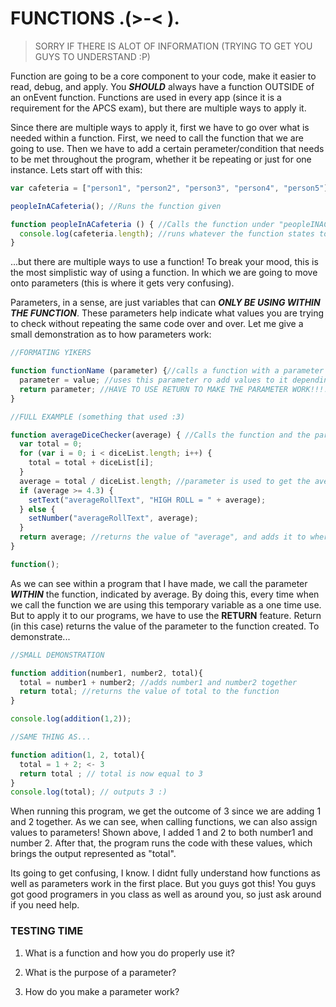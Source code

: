 # FUNCTIONS .(>-< ).
> SORRY IF THERE IS ALOT OF INFORMATION (TRYING TO GET YOU GUYS TO UNDERSTAND :P)

Function are going to be a core component to your code, make it easier to read, debug, and apply. You ***SHOULD*** always have a function OUTSIDE of an onEvent function. Functions are used in every app (since it is a requirement for the APCS exam), but there are multiple ways to apply it. 

Since there are multiple ways to apply it, first we have to go over what is needed within a function. First, we need to call the function that we are going to use. Then we have to add a certain perameter/condition that needs to be met throughout the program, whether it be repeating or just for one instance. Lets start off with this:
```js
var cafeteria = ["person1", "person2", "person3", "person4", "person5"]; //im being big lazy

peopleInACafeteria(); //Runs the function given

function peopleInACafeteria () { //Calls the function under "peopleINACafeteria
  console.log(cafeteria.length); //runs whatever the function states to do.
}
```
...but there are multiple ways to use a function! To break your mood, this is the most simplistic way of using a function. In which we are going to move onto parameters (this is where it gets very confusing). 

Parameters, in a sense, are just variables that can ***ONLY BE USING WITHIN THE FUNCTION***. These parameters help indicate what values you are trying to check without repeating the same code over and over. Let me give a small demonstration as to how parameters work:
```js
//FORMATING YIKERS

function functionName (parameter) {//calls a function with a parameter
  parameter = value; //uses this parameter ro add values to it depending on what its asking
  return parameter; //HAVE TO USE RETURN TO MAKE THE PARAMETER WORK!!!!!
}
```
```js
//FULL EXAMPLE (something that used :3)

function averageDiceChecker(average) { //Calls the function and the parameter "average"
  var total = 0;
  for (var i = 0; i < diceList.length; i++) {
    total = total + diceList[i];
  }
  average = total / diceList.length; //parameter is used to get the average of the dice's rolled
  if (average >= 4.3) {
    setText("averageRollText", "HIGH ROLL = " + average); 
  } else {
    setNumber("averageRollText", average);
  }
  return average; //returns the value of "average", and adds it to where the function is called
}

function();
```
As we can see within a program that I have made, we call the parameter ***WITHIN*** the function, indicated by average. By doing this, every time when we call the function we are using this temporary variable as a one time use. But to apply it to our programs, we have to use the **RETURN** feature. Return (in this case) returns the value of the parameter to the function created. To demonstrate...
```js
//SMALL DEMONSTRATION

function addition(number1, number2, total){
  total = number1 + number2; //adds number1 and number2 together
  return total; //returns the value of total to the function
}

console.log(addition(1,2));

//SAME THING AS...

function adition(1, 2, total){
  total = 1 + 2; <- 3
  return total ; // total is now equal to 3
}
console.log(total); // outputs 3 :)

```
When running this program, we get the outcome of 3 since we are adding 1 and 2 together. As we can see, when calling functions, we can also assign values to parameters! Shown above, I added 1 and 2 to both number1 and number 2. After that, the program runs the code with these values, which brings the output represented as "total".

Its going to get confusing, I know. I didnt fully understand how functions as well as parameters work in the first place. But you guys got this! You guys got good programers in you class as well as around you, so just ask around if you need help. 

### TESTING TIME
1) What is a function and how you do properly use it?

2) What is the purpose of a parameter?

3) How do you make a parameter work?
